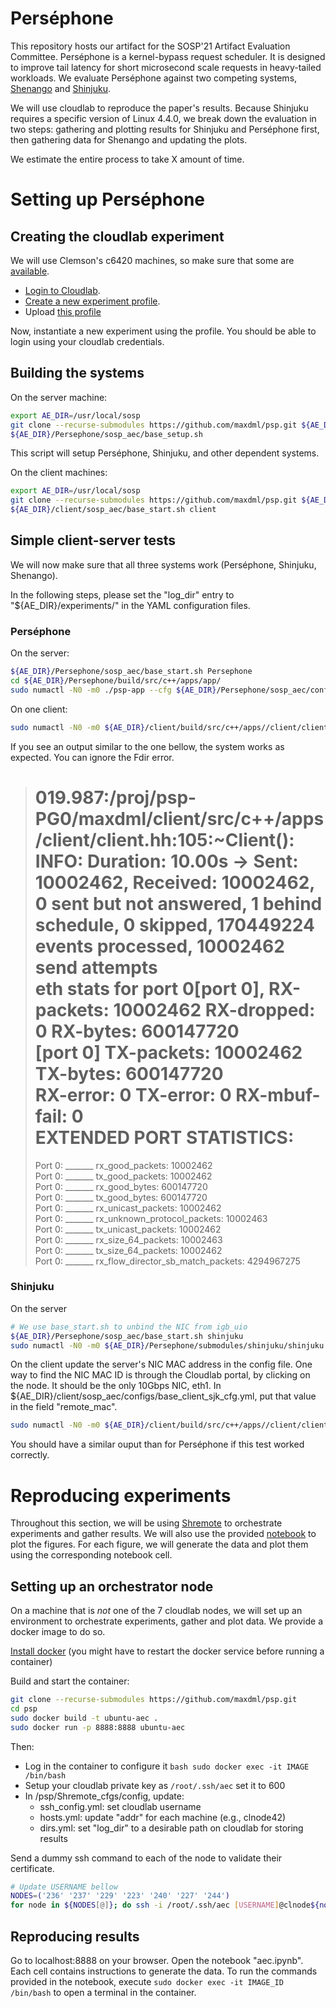 Perséphone
==========

This repository hosts our artifact for the SOSP'21 Artifact Evaluation Committee.
Perséphone is a kernel-bypass request scheduler. It is designed to improve tail latency for short microsecond scale requests in heavy-tailed workloads. We evaluate Perséphone against two competing systems, [Shenango](https://www.usenix.org/conference/nsdi19/presentation/ousterhout) and [Shinjuku](https://www.usenix.org/conference/nsdi19/presentation/kaffes).

We will use cloudlab to reproduce the paper's results. Because Shinjuku requires a specific version of Linux 4.4.0, we break down the evaluation in two steps: gathering and plotting results for Shinjuku and Perséphone first, then gathering data for Shenango and updating the plots.

We estimate the entire process to take X amount of time.

Setting up Perséphone
=====================

Creating the cloudlab experiment
--------------------------------
We will use Clemson's c6420 machines, so make sure that some are [available](https://www.cloudlab.us/resinfo.php).

- [Login to Cloudlab](https://www.cloudlab.us/login.php).
- [Create a new experiment profile](https://www.cloudlab.us/manage_profile.php).
- Upload [this profile](sosp_aec/cloudlab.py)

Now, instantiate a new experiment using the profile. You should be able to login using your cloudlab credentials.

Building the systems
---------------------------------
On the server machine:
```bash
export AE_DIR=/usr/local/sosp
git clone --recurse-submodules https://github.com/maxdml/psp.git ${AE_DIR}/Persephone
${AE_DIR}/Persephone/sosp_aec/base_setup.sh
```
This script will setup Perséphone, Shinjuku, and other dependent systems.

On the client machines:
```bash
export AE_DIR=/usr/local/sosp
git clone --recurse-submodules https://github.com/maxdml/psp.git ${AE_DIR}/client; cd ${AE_DIR}/client; git checkout client; mkdir ${AE_DIR}/client/build; cd ${AE_DIR}/client/build; cmake -DCMAKE_BUILD_TYPE=Release -DDPDK_MELLANOX_SUPPORT=OFF ${AE_DIR}/client; make -j -C ${AE_DIR}/client/build
${AE_DIR}/client/sosp_aec/base_start.sh client
```

Simple client-server tests
---------------------------------
We will now make sure that all three systems work (Perséphone, Shinjuku, Shenango).

In the following steps, please set the "log_dir" entry to "${AE_DIR}/experiments/" in the YAML configuration files.

### Perséphone
On the server:
```bash
${AE_DIR}/Persephone/sosp_aec/base_start.sh Persephone
cd ${AE_DIR}/Persephone/build/src/c++/apps/app/
sudo numactl -N0 -m0 ./psp-app --cfg ${AE_DIR}/Persephone/sosp_aec/configs/base_psp_cfg.yml --label test
```

On one client:
```bash
sudo numactl -N0 -m0 ${AE_DIR}/client/build/src/c++/apps//client/client --config-path ${AE_DIR}/client/sosp_aec/configs/base_client_psp_cfg.yml --label test --ip 192.168.10.10 --port 6789 --max-concurrency -1 --sample -1 --collect-logs 1 --outdir client0
```

If you see an output similar to the one bellow, the system works as expected. You can ignore the Fdir error.
> 019.987:/proj/psp-PG0/maxdml/client/src/c++/apps/client/client.hh:105:~Client(): INFO: Duration: 10.00s -> Sent: 10002462, Received: 10002462, 0 sent but not answered, 1 behind schedule,  0 skipped, 170449224 events processed, 10002462 send attempts  
>eth stats for port 0[port 0], RX-packets: 10002462 RX-dropped: 0 RX-bytes: 600147720  
>[port 0] TX-packets: 10002462 TX-bytes: 600147720  
>RX-error: 0 TX-error: 0 RX-mbuf-fail: 0  
>EXTENDED PORT STATISTICS:  
>================  
>Port 0: _______ rx_good_packets:		10002462  
>Port 0: _______ tx_good_packets:		10002462  
>Port 0: _______ rx_good_bytes:		600147720  
>Port 0: _______ tx_good_bytes:		600147720  
>Port 0: _______ rx_unicast_packets:		10002462  
>Port 0: _______ rx_unknown_protocol_packets:		10002463  
>Port 0: _______ tx_unicast_packets:		10002462  
>Port 0: _______ rx_size_64_packets:		10002463  
>Port 0: _______ tx_size_64_packets:		10002462  
>Port 0: _______ rx_flow_director_sb_match_packets:		4294967275  

### Shinjuku
On the server
```bash
# We use base_start.sh to unbind the NIC from igb_uio
${AE_DIR}/Persephone/sosp_aec/base_start.sh shinjuku
sudo numactl -N0 -m0 ${AE_DIR}/Persephone/submodules/shinjuku/shinjuku -c ${AE_DIR}/Persephone/sosp_aec/configs/base_shinjuku_conf
```

On the client update the server's NIC MAC address in the config file.
One way to find the NIC MAC ID is through the Cloudlab portal, by clicking on the node. It should be the only 10Gbps NIC, eth1.
In ${AE_DIR}/client/sosp_aec/configs/base_client_sjk_cfg.yml, put that value in the field "remote_mac".
```bash
sudo numactl -N0 -m0 ${AE_DIR}/client/build/src/c++/apps//client/client --config-path ${AE_DIR}/client/sosp_aec/configs/base_client_sjk_cfg.yml --label test --ip 192.168.10.10 --port 6789 --max-concurrency -1 --sample -1 --collect-logs 1 --outdir client0
```

You should have a similar ouput than for Perséphone if this test worked correctly.

Reproducing experiments
=======================
Throughout this section, we will be using [Shremote](Shremote) to orchestrate experiments and gather results. We will also use the provided [notebook](sosp_aec/sosp_21.pynb) to plot the figures. For each figure, we will generate the data and plot them using the corresponding notebook cell.

Setting up an orchestrator node
----------------
On a machine that is *not* one of the 7 cloudlab nodes, we will set up an environment to orchestrate experiments, gather and plot data. We provide a docker image to do so.

[Install docker](https://docs.docker.com/engine/install/ubuntu/)  (you might have to restart the docker service before running a container)

Build and start the container:
```bash
git clone --recurse-submodules https://github.com/maxdml/psp.git
cd psp
sudo docker build -t ubuntu-aec .
sudo docker run -p 8888:8888 ubuntu-aec
```

Then:
- Log in the container to configure it `bash sudo docker exec -it IMAGE /bin/bash`
- Setup your cloudlab private key as `/root/.ssh/aec` set it to 600
- In /psp/Shremote_cfgs/config, update:
    - ssh_config.yml: set cloudlab username
    - hosts.yml: update "addr" for each machine (e.g., clnode42)
    - dirs.yml: set "log_dir" to a desirable path on cloudlab for storing results

Send a dummy ssh command to each of the node to validate their certificate.
```bash
# Update USERNAME bellow
NODES=('236' '237' '229' '223' '240' '227' '244')
for node in ${NODES[@]}; do ssh -i /root/.ssh/aec [USERNAME]@clnode${node}.clemson.cloudlab.us 'ls /home/'; done
```

Reproducing results
----------------

Go to localhost:8888 on your browser. Open the notebook "aec.ipynb".
Each cell contains instructions to generate the data. To run the commands provided in the notebook, execute `sudo docker exec -it IMAGE_ID /bin/bash` to open a terminal in the container.

